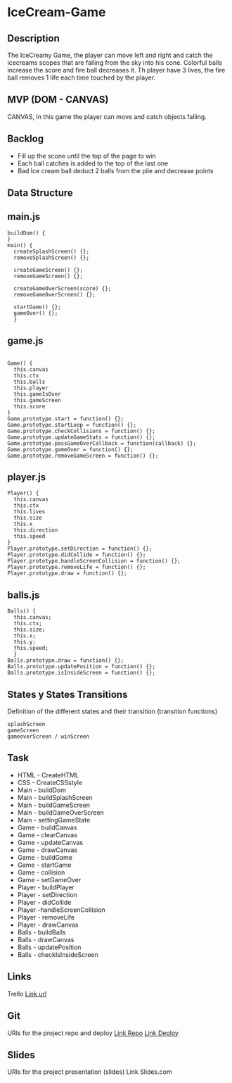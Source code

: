 # IceCream-Game

## Description
The IceCreamy Game, the player can move left and right and catch the icecreams scopes that are falling from the sky into his cone. Colorful balls increase the score and fire ball decreases it. Th player have 3 lives, the fire ball removes 1 life each time touched by the player.

## MVP (DOM - CANVAS)
CANVAS, In this game the player can move and catch objects falling.

## Backlog
<ul>
  <li>Fill up the scone until the top of the page to win</li>
  <li>Each ball  catches is added to the top of the last one</li>
  <li>Bad Ice cream ball deduct 2 balls from the pile and decrease points</li>
</ul>

## Data Structure
## main.js
```
buildDom() {
}
main() {
  createSplashScreen() {};
  removeSplashScreen() {};
  
  createGameScreen() {};
  removeGameScreen() {};

  createGameOverScreen(score) {};
  removeGameOverScreen() {};

  startGame() {};
  gameOver() {};
  }
```
## game.js
```

Game() {
  this.canvas
  this.ctx
  this.balls
  this.player
  this.gameIsOver
  this.gameScreen
  this.score
}
Game.prototype.start = function() {};
Game.prototype.startLoop = function() {};
Game.prototype.checkCollisions = function() {};
Game.prototype.updateGameStats = function() {};
Game.prototype.passGameOverCallback = function(callback) {};
Game.prototype.gameOver = function() {};
Game.prototype.removeGameScreen = function() {};
```

## player.js
```
Player() {
  this.canvas
  this.ctx
  this.lives
  this.size
  this.x 
  this.direction
  this.speed
}
Player.prototype.setDirection = function() {};
Player.prototype.didCollide = function() {};
Player.prototype.handleScreenCollision = function() {};
Player.prototype.removeLife = function() {};
Player.prototype.draw = function() {};
```
## balls.js
```
Balls() {
  this.canvas;
  this.ctx;
  this.size;
  this.x;
  this.y;
  this.speed;
  }
Balls.prototype.draw = function() {};
Balls.prototype.updatePosition = function() {};
Balls.prototype.isInsideScreen = function() {};
```

## States y States Transitions
Definition of the different states and their transition (transition functions)
```
splashScreen
gameScreen
gameoverScreen / winScreen
```

## Task
* HTML - CreateHTML 
* CSS - CreateCSSstyle
* Main - buildDom
* Main - buildSplashScreen
* Main - buildGameScreen
* Main - buildGameOverScreen
* Main - settingGameState 
* Game - buildCanvas
* Game - clearCanvas
* Game - updateCanvas
* Game - drawCanvas
* Game - buildGame
* Game - startGame
* Game - collision
* Game - setGameOver
* Player - buildPlayer
* Player - setDirection 
* Player - didCollide 
* Player -handleScreenCollision 
* Player - removeLife 
* Player - drawCanvas
* Balls - buildBalls
* Balls - drawCanvas
* Balls - updatePosition
* Balls - checkIsInsideScreen

## Links
Trello
<a href="https://trello.com/b/W7yrr1M3">Link url</a>

## Git
URls for the project repo and deploy <a href="#">Link Repo</a> <a href="#">Link Deploy</a>

## Slides
URls for the project presentation (slides) Link Slides.com
